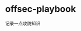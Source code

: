 













































































































































































# offsec-playbook
记录一点攻防知识
